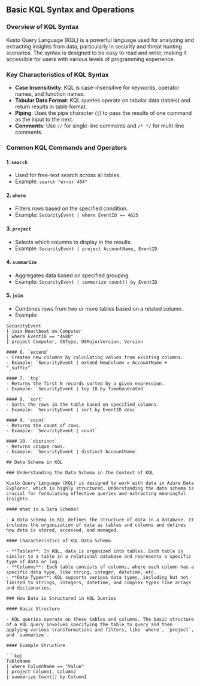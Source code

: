 ## Basic KQL Syntax and Operations

### Overview of KQL Syntax

Kusto Query Language (KQL) is a powerful language used for analyzing and extracting insights from data, particularly in security and threat hunting scenarios. The syntax is designed to be easy to read and write, making it accessible for users with various levels of programming experience.

### Key Characteristics of KQL Syntax

- **Case Insensitivity**: KQL is case-insensitive for keywords, operator names, and function names.
- **Tabular Data Format**: KQL queries operate on tabular data (tables) and return results in table format.
- **Piping**: Uses the pipe character (`|`) to pass the results of one command as the input to the next.
- **Comments**: Use `//` for single-line comments and `/* */` for multi-line comments.

### Common KQL Commands and Operators

#### 1. `search`
- Used for free-text search across all tables.
- Example: `search "error 404"`

#### 2. `where`
- Filters rows based on the specified condition.
- Example: `SecurityEvent | where EventID == 4625`

#### 3. `project`
- Selects which columns to display in the results.
- Example: `SecurityEvent | project AccountName, EventID`

#### 4. `summarize`
- Aggregates data based on specified grouping.
- Example: `SecurityEvent | summarize count() by EventID`

#### 5. `join`
- Combines rows from two or more tables based on a related column.
- Example:
```kql
SecurityEvent
| join Heartbeat on Computer
| where EventID == "4688"
| project Computer, OSType, OSMajorVersion, Version

#### 6. `extend`
- Creates new columns by calculating values from existing columns.
- Example: `SecurityEvent | extend NewColumn = AccountName + "_suffix"`

#### 7. `top`
- Returns the first N records sorted by a given expression.
- Example: `SecurityEvent | top 10 by TimeGenerated`

#### 8. `sort`
- Sorts the rows in the table based on specified columns.
- Example: `SecurityEvent | sort by EventID desc`

#### 9. `count`
- Returns the count of rows.
- Example: `SecurityEvent | count`

#### 10. `distinct`
- Returns unique rows.
- Example: `SecurityEvent | distinct AccountName`

## Data Schema in KQL

### Understanding the Data Schema in the Context of KQL

Kusto Query Language (KQL) is designed to work with data in Azure Data Explorer, which is highly structured. Understanding the data schema is crucial for formulating effective queries and extracting meaningful insights.

#### What is a Data Schema?

- A data schema in KQL defines the structure of data in a database. It includes the organization of data as tables and columns and defines how data is stored, accessed, and managed.

#### Characteristics of KQL Data Schema

- **Tables**: In KQL, data is organized into tables. Each table is similar to a table in a relational database and represents a specific type of data or log.
- **Columns**: Each table consists of columns, where each column has a specific data type, like string, integer, datetime, etc.
- **Data Types**: KQL supports various data types, including but not limited to strings, integers, datetime, and complex types like arrays and dictionaries.

### How Data is Structured in KQL Queries

#### Basic Structure

- KQL queries operate on these tables and columns. The basic structure of a KQL query involves specifying the table to query and then applying various transformations and filters, like `where`, `project`, and `summarize`.

#### Example Structure

```kql
TableName
| where ColumnName == "Value"
| project Column1, Column2
| summarize Count() by Column1

